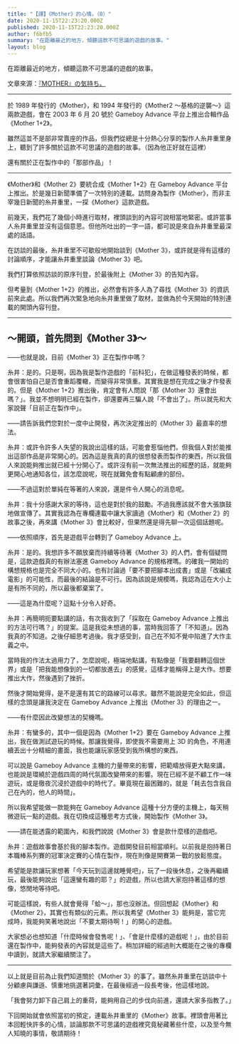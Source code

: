 ```yaml
---
title: "【譯】《Mother》的心情。（0）"
date: 2020-11-15T22:23:20.000Z
published: 2020-11-15T22:23:20.000Z
author: f6bfb5
summary: "在距離最近的地方，傾聽這款不可思議的遊戲的故事。"
layout: blog
---
```


在距離最近的地方，傾聽這款不可思議的遊戲的故事。

文章來源：[『MOTHER』の気持ち。](https://www.1101.com/MOTHER/MOTHER_itoi.html)

---

於 1989 年發行的《Mother》，和 1994 年發行的《Mother2 ～基格的逆襲～》這兩款遊戲，會在 2003 年 6 月 20 號於 Gameboy Advance 平台上推出合輯作品《Mother 1+2》。

雖然這並不是部非常賣座的作品，但我們從總是十分熱心分享的製作人糸井重里身上，聽到了許多關於這款不可思議的遊戲的故事。（因為他正好就在這裡）

還有關於正在製作中的「那部作品」！

---

《Mother》和《Mother 2》要統合成《Mother 1+2》在 Gameboy Advance 平台上推出。於是幾日新聞準備了一次特別的連載。訪問身為製作《Mother》，而非主宰幾日新聞的糸井重里，一探《Mother》這款遊戲。

前幾天，我們花了幾個小時進行取材，裡頭談到的內容可說相當地緊密。或許當事人糸井重里並沒有這個意思。但他所吐出的一字一語，都可說是來自糸井重里最深處的話語。

在訪談的最後，糸井重里不可歇般地開始談到《Mother 3》，或許就是得有這樣的討論順序，才能讓糸井重里談論《Mother 3》吧。

我們打算依照訪談的原序刊登，於最後附上《Mother 3》的告知內容。

但考量到《Mother 1+2》的推出，必然會有許多人為了尋找《Mother 3》的資訊前來此處。所以我們再次緊急地向糸井重里做了取材，並做為於今天開始的特別連載的開頭內容刊登。

---

## ～開頭，首先問到《Mother 3》～

——也就是說，目前《Mother 3》正在製作中嗎？

糸井：是的。只是啊，因為我是製作遊戲的「前科犯」，在做這種發表的時候，都會很害怕自己是否會重蹈覆轍，而變得非常慎重。其實我是想在完成之後才作發表的。但是《Mother 1+2》推出後，肯定會有人問說「那《Mother 3》還會出嗎？」。我並不想明明已經在製作，卻還要再三騙人說「不會出了」。所以就先和大家說聲「目前正在製作中」。

——請告訴我們您對於一度中止開發，再次決定推出的《Mother 3》最直率的想法。

糸井：或許令許多人失望的我說出這樣的話，可能會惹惱他們，但我個人對於能推出這部作品是非常開心的。因為這是我真的真的很想發表而製作的東西，所以我個人來說能夠推出就已經十分開心了。或許沒有前一次無法推出的經歷的話，就能夠更開心地通知各位，該怎麼說呢，現在就難免會有點顧慮的部份。

——不過這對於單純在等著的人來說，還是件令人開心的消息呢。

糸井：我十分感謝大家的等待，這也是對於我的鼓勵。不過我應該就不會大張旗鼓地做宣傳了。其實我認為在專欄連載中讓大家讀過《Mother》和《Mother 2》的故事之後，再來講《Mother 3》會比較好，但果然還是得先聊一次這個話題呢。

——依照順序，首先是遊戲平台轉到了 Gameboy Advance 上。

糸井：是的。我想許多不願放棄而持續等待著《Mother 3》的人們，會有個疑問是，這款遊戲真的有辦法塞進 Gameboy Advance 的規格裡嗎。的確我一開始的構想規格也是完全不同大小的。也有討論過「要不要把腳本出成書」或是「改編成電影」的可能性，而最後的結論是不可行。因為該說是規模嗎，我認為這在大小上是有所不同的，所以最後都棄案了。

——這是為什麼呢？這點十分令人好奇。

糸井：再簡明扼要點講的話，有次我收到了「採取在 Gameboy Advance 上推出的方法可行嗎？」的提案。這是我從未想過的事，當時我回答了「不知道」。因為我真的不知道。之後仔細思考過後。我才感受到，自己在不知不覺中陷進了大作主義之中。

當時我的作法太過用力了，怎麼說呢，極端地點講，有點像是「我要翻轉這個世界」或是「把我能想像到的一切都放進去」的感覺，這樣才能稱得上是大作。想要推出大作，然後遇到了挫折。

然後才開始覺得，是不是還有其它的路線可以尋求。雖然不能說是完全如此，但這樣的念頭是讓我決定在 Gameboy Advance 上推出《Mother 3》的理由之一。

——有什麼因此改變想法的契機嗎。

糸井：有蠻多的，其中一個是因為《Mother 1+2》要在 Gameboy Advance 上推出，我在做測試遊玩的時候。那讓我覺得，即使我不需要用上 3D 的角色，不用連續丟出十分精細的畫面，我也能讓玩家感受到我所構想的東西。

可以說是 Gameboy Advance 主機的力量帶來的影響，把範疇放得更大點來講，也能說是環繞於遊戲四周的時代氛圍改變帶來的影響。現在已經不是不顧工作一味遊玩，或是徹夜沉浸於遊戲中的時代了。畢竟現在最困難的，就是「耗去包含我自己在內的，他人的時間」。

所以我希望能做一款能夠在 Gameboy Advance 這種十分方便的主機上，每天稍微遊玩一點的遊戲。我在切換成這種思考方式後，開始製作《Mother 3》。

——請在能透露的範圍內，和我們說說《Mother 3》會是款什麼樣的遊戲吧。

糸井：遊戲故事會基於我的腳本製作。遊戲開發目前相當順利。以前我是抱持著日本職棒系列賽的冠軍決定賽的心情在製作，現在則像是開賽第一戰的放鬆態度。

希望能是款讓玩家想著「今天玩到這邊就睡覺吧」，玩了一段後休息，之後再繼續玩，最後能夠說出「這還蠻有趣的耶？」的遊戲，所以也請大家抱持著這樣的想像，悠閒地等待吧。

可能這樣說，有些人就會覺得「蛤～」，那也沒辦法。但回想起《Mother》和《Mother 2》，其實也有類似的元素。所以我希望《Mother 3》能夠是，當它完成時，我能夠笑著地說出「不要太期待啊！」的開心的遊戲。

大家想必也想知道「什麼時候會發售呢！」、「會是什麼樣的遊戲呢！」，由於目前還在製作中，能夠發表的內容就是這些了。稍加詳細的經過則大概能在之後的專欄中讀到，就請大家繼續關注了。

---

以上就是目前為止我們知道關於《Mother 3》的事了。雖然糸井重里在訪談中十分顧慮與謙遜、慎重地挑選著詞彙，在最後經過一段長考後，他這樣地說。

「我會努力卸下自己肩上的重荷，能夠用自己的步伐向前進，還請大家多指教了。」

下回開始就會依照當初的預定，連載糸井重里的《Mother》故事。裡頭會用著比本回輕快許多的心情，談論那款不可思議的遊戲裡究竟秘藏著些什麼，以及至今無人知曉的事情，敬請期待！

